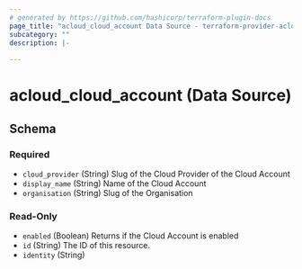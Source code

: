 ```yaml
---
# generated by https://github.com/hashicorp/terraform-plugin-docs
page_title: "acloud_cloud_account Data Source - terraform-provider-acloud"
subcategory: ""
description: |-
  
---
```


# acloud_cloud_account (Data Source)





<!-- schema generated by tfplugindocs -->
## Schema

### Required

- `cloud_provider` (String) Slug of the Cloud Provider of the Cloud Account
- `display_name` (String) Name of the Cloud Account
- `organisation` (String) Slug of the Organisation

### Read-Only

- `enabled` (Boolean) Returns if the Cloud Account is enabled
- `id` (String) The ID of this resource.
- `identity` (String)

